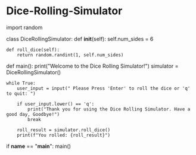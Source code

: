 # Dice-Rolling-Simulator
import random

class DiceRollingSimulator:
    def __init__(self):
        self.num_sides = 6

    def roll_dice(self):
        return random.randint(1, self.num_sides)

def main():
    print("Welcome to the Dice Rolling Simulator!")
    simulator = DiceRollingSimulator()

    while True:
        user_input = input(" Please Press 'Enter' to roll the dice or 'q' to quit: ")
        
        if user_input.lower() == 'q':
            print("Thank you for using the Dice Rolling Simulator. Have a good day, Goodbye!")
            break

        roll_result = simulator.roll_dice()
        print(f"You rolled: {roll_result}")

if __name__ == "__main__":
    main()
